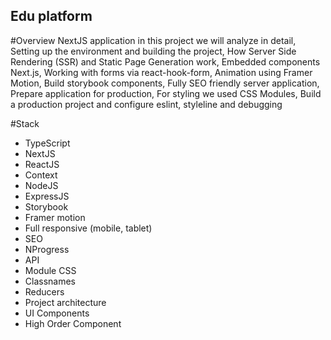## Edu platform

#Overview
NextJS application in this project we will analyze in detail, Setting up the environment and building the project, How Server Side Rendering (SSR) and Static Page Generation work, Embedded components Next.js, Working with forms via react-hook-form, Animation using Framer Motion, Build storybook components, Fully SEO friendly server application, Prepare application for production, For styling we used CSS Modules, Build a production project and configure eslint, styleline and debugging

#Stack

- TypeScript
- NextJS
- ReactJS
- Context
- NodeJS
- ExpressJS
- Storybook
- Framer motion
- Full responsive (mobile, tablet)
- SEO
- NProgress
- API
- Module CSS
- Classnames
- Reducers
- Project architecture
- UI Components
- High Order Component
